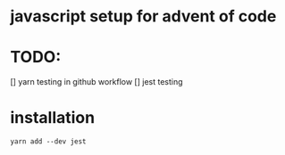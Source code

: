 # javascript setup for advent of code

# TODO:

[] yarn testing in github workflow
[] jest testing

# installation

```
yarn add --dev jest
```

